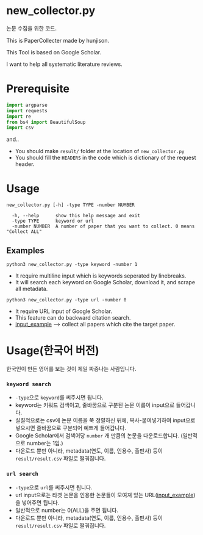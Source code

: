 # new_collector.py
논문 수집을 위한 코드.

This is PaperCollecter made by hunjison.

This Tool is based on Google Scholar.

I want to help all systematic literature reviews.

# Prerequisite

```python
import argparse
import requests
import re
from bs4 import BeautifulSoup
import csv
```

and..
- You should make `result/` folder at the location of `new_collector.py`
- You should fill the `HEADERS` in the code which is dictionary of the request header.


# Usage
`new_collector.py [-h] -type TYPE -number NUMBER`

```
  -h, --help      show this help message and exit
  -type TYPE      keyword or url
  -number NUMBER  A number of paper that you want to collect. 0 means "Collect ALL"
```

## Examples
`python3 new_collector.py -type keyword -number 1`

- It require multiline input which is keywords seperated by linebreaks.
- It will search each keyword on Google Scholar, download it, and scrape all metadata.

`python3 new_collector.py -type url -number 0`

- It require URL input of Google Scholar.
- This feature can do backward citation search.
- [input_example](https://scholar.google.com/scholar?cites=5596999640971043266&as_sdt=2005&sciodt=0,5&hl=ko) --> collect all papers which cite the target paper.

# Usage(한국어 버전)
한국인이 만든 영어를 보는 것이 제일 짜증나는 사람입니다.

### `keyword search`
- `-type`으로 `keyword`를 써주시면 됩니다.
- keyword는 키워드 검색이고, 줄바꿈으로 구분된 논문 이름이 input으로 들어갑니다.
- 실질적으로는 csv에 논문 이름을 쭉 정렬하신 뒤에, 복사-붙여넣기하여 input으로 넣으시면 줄바꿈으로 구분되어 예쁘게 들어갑니다.
- Google Scholar에서 검색어당 `number` 개 만큼의 논문을 다운로드합니다. (일반적으로 number는 1임.)
- 다운로드 뿐만 아니라, metadata(연도, 이름, 인용수, 출판사) 등이 `result/result.csv` 파일로 떨궈집니다.

### `url search`
- `-type`으로 `url`를 써주시면 됩니다.
- url input으로는 타겟 논문을 인용한 논문들이 모여져 있는 URL([input_example](https://scholar.google.com/scholar?cites=5596999640971043266&as_sdt=2005&sciodt=0,5&hl=ko))을 넣어주면 됩니다.
- 일반적으로 number는 0(ALL)을 주면 됩니다.
- 다운로드 뿐만 아니라, metadata(연도, 이름, 인용수, 출판사) 등이 `result/result.csv` 파일로 떨궈집니다.






